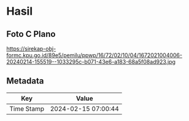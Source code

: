 # Hasil

## Foto C Plano

https://sirekap-obj-formc.kpu.go.id/89e5/pemilu/ppwp/16/72/02/10/04/1672021004006-20240214-155519--1033295c-b071-43e6-a183-68a5f08ad923.jpg


## Metadata

| Key        | Value               |
| ---------- | ------------------- |
| Time Stamp | 2024-02-15 07:00:44 |



